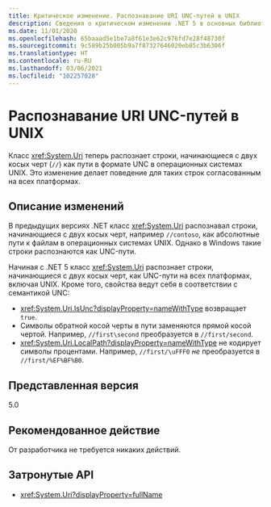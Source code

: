 ```yaml
---
title: Критическое изменение. Распознавание URI UNC-путей в UNIX
description: Сведения о критическом изменении .NET 5 в основных библиотеках .NET, где класс URI теперь распознает строки, начинающиеся с двух косых черт, как пути в формате UNC в операционных системах UNIX.
ms.date: 11/01/2020
ms.openlocfilehash: 65baaad5e1be7a8f61e3e62c976fd7e28f48730f
ms.sourcegitcommit: 9c589b25b005b9a7f87327646020eb85c3b6306f
ms.translationtype: HT
ms.contentlocale: ru-RU
ms.lasthandoff: 03/06/2021
ms.locfileid: "102257028"
---
```

# <a name="uri-recognition-of-unc-paths-on-unix"></a>Распознавание URI UNC-путей в UNIX

Класс <xref:System.Uri> теперь распознает строки, начинающиеся с двух косых черт (`//`) как пути в формате UNC в операционных системах UNIX. Это изменение делает поведение для таких строк согласованным на всех платформах.

## <a name="change-description"></a>Описание изменений

В предыдущих версиях .NET класс <xref:System.Uri> распознавал строки, начинающиеся с двух косых черт, например `//contoso`, как абсолютные пути к файлам в операционных системах UNIX. Однако в Windows такие строки распознаются как UNC-пути.

Начиная с .NET 5 класс <xref:System.Uri> распознает строки, начинающиеся с двух косых черт, как UNC-пути на всех платформах, включая UNIX. Кроме того, свойства ведут себя в соответствии с семантикой UNC:

- <xref:System.Uri.IsUnc?displayProperty=nameWithType> возвращает `true`.
- Символы обратной косой черты в пути заменяются прямой косой чертой. Например, `//first\second` преобразуется в `//first/second`.
- <xref:System.Uri.LocalPath?displayProperty=nameWithType> не кодирует символы процентами. Например, `//first/\uFFF0` *не* преобразуется в `//first/%EF%BF%B0`.

## <a name="version-introduced"></a>Представленная версия

5.0

## <a name="recommended-action"></a>Рекомендованное действие

От разработчика не требуется никаких действий.

## <a name="affected-apis"></a>Затронутые API

- <xref:System.Uri?displayProperty=fullName>

<!--

#### Category

Core .NET libraries

### Affected APIs

- `T:System.Uri`

-->
